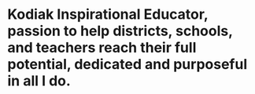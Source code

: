 # Kodiak Inspirational Educator, passion to help districts, schools, and teachers reach their full potential, dedicated and purposeful in all I do.
